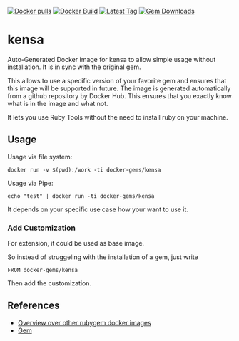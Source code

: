 [![Docker pulls](https://img.shields.io/docker/pulls/rubygem/kensa.svg)](https://hub.docker.com/r/rubygem/kensa/)
[![Docker Build](https://img.shields.io/docker/automated/rubygem/kensa.svg)](https://hub.docker.com/r/rubygem/kensa/)
[![Latest Tag](https://img.shields.io/github/tag/docker-rubygem/kensa.svg)](https://hub.docker.com/r/rubygem/kensa/)
[![Gem Downloads](https://img.shields.io/gem/dt/kensa.svg)](https://rubygems.org/gems/kensa/)
# kensa

Auto-Generated Docker image for kensa to allow simple usage without installation.
It is in sync with the original gem.

This allows to use a specific version of your favorite gem and ensures that this image will be supported in future.
The image is generated automatically from a github repository by Docker Hub.
This ensures that you exactly know what is in the image and what not.

It lets you use Ruby Tools without the need to install ruby on your machine.

## Usage

Usage via file system:

`docker run -v $(pwd):/work -ti docker-gems/kensa`

Usage via Pipe:

`echo "test" | docker run -ti docker-gems/kensa`

It depends on your specific use case how your want to use it.

### Add Customization

For extension, it could be used as base image.

So instead of struggeling with the installation of a gem, just write

`FROM docker-gems/kensa`

Then add the customization.

## References

 - [Overview over other rubygem docker images](https://github.com/thinkbot/docker-rubygem)
 - [Gem](https://rubygems.org/gems/kensa/)
